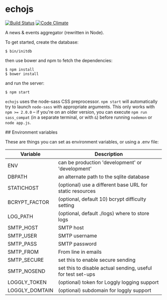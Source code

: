 # echojs

[![Build Status](https://travis-ci.org/takkaria/echojs.svg?branch=master)](https://travis-ci.org/takkaria/echojs)
[![Code Climate](https://codeclimate.com/github/takkaria/echojs/badges/gpa.svg)](https://codeclimate.com/github/takkaria/echojs)

A news &amp; events aggregator (rewritten in Node).

To get started, create the database:

	$ bin/initdb

then use bower and npm to fetch the dependencies:

	$ npm install
	$ bower install
	
and run the server:

	$ npm start

`echojs` uses the node-sass CSS preprocessor.  `npm start` will
automatically try to launch `node-sass` with appropriate arguments.
This only works with `npm >= 2.0.0` &ndash; if you're on an older
version, you can execute `npm run sass_compat` (in a separate terminal,
or with `&`) before running `nodemon` or `node app.js`.


## Environment variables

These are things you can set as environment variables, or using a .env file:

| Variable        | Description
| --------------- | -------------------------------------------------------------
| ENV             | can be production 'development' or 'development'
| DBPATH          | an alternate path to the sqlite database
| STATICHOST      | (optional) use a different base URL for static resources
| BCRYPT_FACTOR   | (optional, default 10) bcrypt difficulty setting
| LOG_PATH        | (optional, default ./logs) where to store logs
| SMTP_HOST       | SMTP host
| SMTP_USER       | SMTP username
| SMTP_PASS       | SMTP password
| SMTP_FROM       | From line in emails
| SMTP_SECURE     | set this to enable secure sending
| SMTP_NOSEND     | set this to disable actual sending, useful for test set-ups
| LOGGLY_TOKEN    | (optional) token for Loggly logging support
| LOGGLY_DOMTAIN  | (optional) subdomain for loggly support
